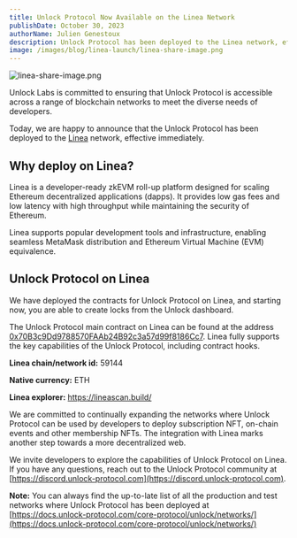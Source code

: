 ```yaml
---
title: Unlock Protocol Now Available on the Linea Network
publishDate: October 30, 2023
authorName: Julien Genestoux
description: Unlock Protocol has been deployed to the Linea network, effective immediately.
image: /images/blog/linea-launch/linea-share-image.png
---
```


![linea-share-image.png](/images/blog/linea-launch/linea-share-image.png)

Unlock Labs is committed to ensuring that Unlock Protocol is accessible across a range of blockchain networks to meet the diverse needs of developers. 

Today, we are happy to announce that the Unlock Protocol has been deployed to the [Linea](https://linea.build) network, effective immediately.

## Why deploy on Linea?

Linea is a developer-ready zkEVM roll-up platform designed for scaling Ethereum decentralized applications (dapps). It provides low gas fees and low latency with high throughput while maintaining the security of Ethereum. 

Linea supports popular development tools and infrastructure, enabling seamless MetaMask distribution and Ethereum Virtual Machine (EVM) equivalence.

## Unlock Protocol on Linea

We have deployed the contracts for Unlock Protocol on Linea, and starting now, you are able to create locks from the Unlock dashboard. 

The Unlock Protocol main contract on Linea can be found at the address [0x70B3c9Dd9788570FAAb24B92c3a57d99f8186Cc7](https://lineascan.build/address/0x70B3c9Dd9788570FAAb24B92c3a57d99f8186Cc7). Linea fully supports the key capabilities of the Unlock Protocol, including contract hooks.

**Linea chain/network id:** 59144

**Native currency:** ETH

**Linea explorer:** https://lineascan.build/

We are committed to continually expanding the networks where Unlock Protocol can be used by developers to deploy subscription NFT, on-chain events and other membership NFTs. The integration with Linea marks another step towards a more decentralized web. 

We invite developers to explore the capabilities of Unlock Protocol on Linea. If you have any questions, reach out to the Unlock Protocol community at [https://discord.unlock-protocol.com](https://discord.unlock-protocol.com).


**Note:** You can always find the up-to-late list of all the production and test networks where Unlock Protocol has been deployed at [https://docs.unlock-protocol.com/core-protocol/unlock/networks/](https://docs.unlock-protocol.com/core-protocol/unlock/networks/)
